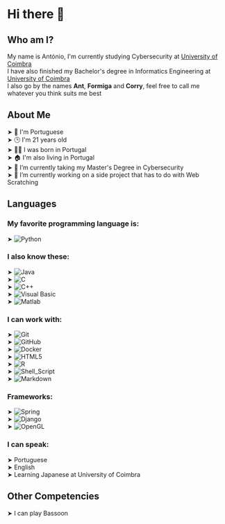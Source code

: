 # Hi there 👋

## Who am I?
  My name is António, I'm currently studying Cybersecurity at <a href="https://www.uc.pt">University of Coimbra</a> <br>
  I have also finished my Bachelor's degree in Informatics Engineering at <a href="https://www.uc.pt">University of Coimbra</a> <br> 
  I also go by the names **Ant**, **Formiga** and **Corry**, feel free to call me whatever you think suits me best <br>

## About Me
  ➤ 👤 I'm Portuguese <br>
  ➤ 🕒 I'm 21 years old <br>
  ➤ 👶🏻 I was born in Portugal <br>
  ➤ 🏠 I'm also living in Portugal <br>
  ➤ 🔭 I’m currently taking my Master's Degree in Cybersecurity <br>
  ➤ 🌱 I’m currently working on a side project that has to do with Web Scratching <br>

## Languages
  ### My favorite programming language is:
  ➤ ![Python](https://img.shields.io/badge/-Python-333333?style=flat&logo=Python) <br>
  
  ### I also know these:
  ➤ ![Java](https://img.shields.io/badge/-Java-333333?style=flat&logo=Java&logoColor=007396) <br>
  ➤ ![C](https://img.shields.io/badge/-C-333333?style=flat&logo=C%2B%2B&logoColor=00599C) <br>
  ➤ ![C++](https://img.shields.io/badge/-C++-333333?style=flat&logo=C%2B%2B&logoColor=00599C) <br>
  ➤ ![Visual Basic](https://img.shields.io/badge/-VisualBasic-333333?style=flat&logo=VisualStudio) <br>
  ➤ ![Matlab](https://img.shields.io/badge/-Matlab-333333?style=flat&logo=Matlab) <br>
  
  ### I can work with:
  ➤ ![Git](https://img.shields.io/badge/-Git-333333?style=flat&logo=git) <br>
  ➤ ![GitHub](https://img.shields.io/badge/-GitHub-333333?style=flat&logo=github) <br>
  ➤ ![Docker](https://img.shields.io/badge/-Docker-333333?style=flat&logo=docker) <br>
  ➤ ![HTML5](https://img.shields.io/badge/-HTML5-333333?style=flat&logo=HTML5) <br>
  ➤ ![R](https://img.shields.io/badge/-R-333333?style=flat&logo=R) <br>
  ➤ ![Shell_Script](https://img.shields.io/badge/-Shell_Script-333333?style=flat&logo=Shell_Script) <br>
  ➤ ![Markdown](https://img.shields.io/badge/-Markdown-333333?style=flat&logo=Markdown) <br>
  
  ### Frameworks:
  ➤ ![Spring](https://img.shields.io/badge/-Spring-333333?style=flat&logo=Spring) <br>
  ➤ ![Django](https://img.shields.io/badge/-Django-333333?style=flat&logo=Django) <br>
  ➤ ![OpenGL](https://img.shields.io/badge/-OpenGL-333333?style=flat&logo=OpenGL) <br>

  ### I can speak:<br>
  ➤ Portuguese <br>
  ➤ English <br>
  ➤ Learning Japanese at University of Coimbra <br>
  
## Other Competencies
  ➤ I can play Bassoon <br>
